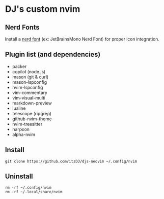 # DJ's custom nvim
## Nerd Fonts
Install a [nerd font](https://www.nerdfonts.com/font-downloads) (ex: JetBrainsMono Nerd Font) for proper icon integration.

## Plugin list (and dependencies)
- packer
- copilot (node.js)
- mason (git & curl)
- mason-lspconfig
- nvim-lspconfig
- vim-commentary
- vim-visual-multi
- markdown-preview
- lualine
- telescope (ripgrep)
- github-nvim-theme
- nvim-treesitter
- harpoon
- alpha-nvim

## Install
```
git clone https://github.com/itzDJ/djs-neovim ~/.config/nvim
```

## Uninstall
```
rm -rf ~/.config/nvim
rm -rf ~/.local/share/nvim
```
